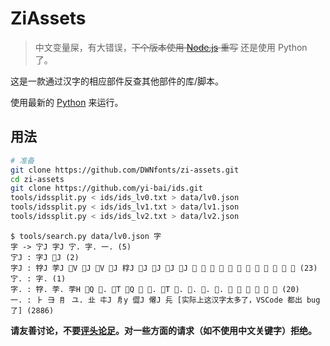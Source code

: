# ZiAssets

> 中文变量屎，有大错误，~~下个版本使用 [Node.js] 重写~~ 还是使用 Python 了。
> 
> [Node.js]: https://nodejs.org/zh-cn

这是一款通过汉字的相应部件反查其他部件的库/脚本。

使用最新的 [Python] 来运行。

[Python]: https://www.python.org

## 用法

```bash
# 准备
git clone https://github.com/DWNfonts/zi-assets.git
cd zi-assets
git clone https://github.com/yi-bai/ids.git
tools/idssplit.py < ids/ids_lv0.txt > data/lv0.json
tools/idssplit.py < ids/ids_lv1.txt > data/lv1.json
tools/idssplit.py < ids/ids_lv2.txt > data/lv2.json
```

```
$ tools/search.py data/lv0.json 字
字 -> 㝋J 字J 㝋. 字. 一. (5)
㝋J : 字J 𡧖J (2)
字J : 牸J 茡J 𡦂V 𡦙J 𡨸V 𣉬J 𣑑J 𥊐J 𦍺J 𧧕J 𪜸J 𪧚 𪰿 𫇊 𫡉 𫳘 𫿰 𭇬 𭸇 𮋩 𮪃 𱚂 𲂯 (23)
㝋. : 字. (1)
字. : 牸. 茡. 茡H 𡦂Q 𡦙. 𡧖T 𡨸Q 𡶻 𣉬. 𣑑T 𥊐. 𦍺. 𧧕. 𪜸. 𫃣 𫒛 𬇤 𭓆 𭓖 𭓙 (20)
一. : ⺊ ⺕ ⺝ ユ. 㐀 㐄J 㐆y 㒊J 㒨J 㒫 [实际上这汉字太多了，VSCode 都出 bug 了] (2886)
```

**请友善讨论，不要[评头论足]。对一些方面的请求（如不使用中文关键字）拒绝。**

[评头论足]: https://www.zdic.net/hans/%E8%AF%84%E5%A4%B4%E8%AE%BA%E8%B6%B3